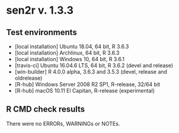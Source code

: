 # sen2r v. 1.3.3

## Test environments
* [local installation] Ubuntu 18.04, 64 bit, R 3.6.3
* [local installation] Archlinux, 64 bit, R 3.6.3
* [local installation] Windows 10, 64 bit, R 3.6.1
* [travis-ci] Ubuntu 16.04.6 LTS, 64 bit, R 3.6.2 (devel and release)
* [win-builder] R 4.0.0 alpha, 3.6.3 and 3.5.3 (devel, release and oldrelease)
* [R-hub] Windows Server 2008 R2 SP1, R-release, 32/64 bit
* [R-hub] macOS 10.11 El Capitan, R-release (experimental)

## R CMD check results
There were no ERRORs, WARNINGs or NOTEs.